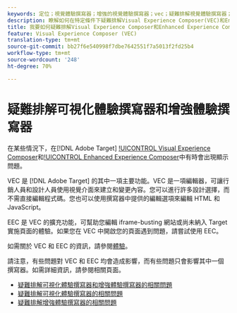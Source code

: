 ```yaml
---
keywords: 定位；視覺體驗撰寫器；增強的視覺體驗撰寫器；vec；疑難排解視覺體驗撰寫器；疑難排解；eec；增強的體驗撰寫器；tls;tls 1.2
description: 瞭解如何在特定條件下疑難排解Visual Experience Composer(VEC)和Enhanced Experience Composer(EEC)中有時發生的問題。
title: 我要如何疑難排解Visual Experience Composer和Enhanced Experience Composer?
feature: Visual Experience Composer (VEC)
translation-type: tm+mt
source-git-commit: bb27f6e540998f7dbe7642551f7a5013f2fd25b4
workflow-type: tm+mt
source-wordcount: '248'
ht-degree: 70%

---
```



# 疑難排解可視化體驗撰寫器和增強體驗撰寫器

在某些情況下，在[!DNL Adobe Target] [!UICONTROL Visual Experience Composer](VEC)和[!UICONTROL Enhanced Experience Composer](EEC)中有時會出現顯示問題。

VEC 是 [!DNL Adobe Target] 的其中一項主要功能。VEC 是一項編輯器，可讓行銷人員和設計人員使用視覺介面來建立和變更內容。您可以進行許多設計選擇，而不需直接編輯程式碼。您也可以使用撰寫器中提供的編輯選項來編輯 HTML 和 JavaScript。

EEC 是 VEC 的擴充功能，可幫助您編輯 iframe-busting 網站或尚未納入 Target 實施頁面的體驗。如果您在 VEC 中開啟您的頁面遇到問題，請嘗試使用 EEC。

如需關於 VEC 和 EEC 的資訊，請參閱[體驗](/help/c-experiences/experiences.md#concept_A2E10F6AFB3D4AEAB6951EE14688848D)。

請注意，有些問題對 VEC 和 EEC 均會造成影響，而有些問題只會影響其中一個撰寫器。如需詳細資訊，請參閱相關頁面。

* [疑難排解可視化體驗撰寫器和增強體驗撰寫器的相關問題](/help/c-experiences/c-visual-experience-composer/r-troubleshoot-composer/issues-related-to-the-visual-experience-composer-vec-and-enhanced-experience-composer-eec.md)
* [疑難排解可視化體驗撰寫器的相關問題](/help/c-experiences/c-visual-experience-composer/r-troubleshoot-composer/troubleshooting-issues-related-to-the-visual-experience-composer-vec.md)
* [疑難排解增強體驗撰寫器的相關問題](/help/c-experiences/c-visual-experience-composer/r-troubleshoot-composer/troubleshooting-issues-related-to-the-enhanced-experience-composer-eec.md)